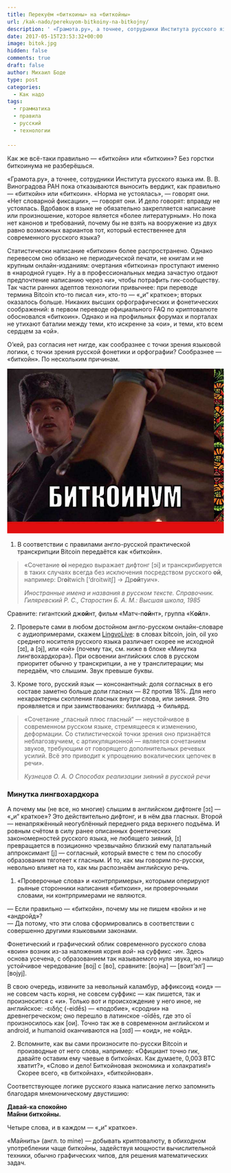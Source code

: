 ```yaml
---
title: Перекуём «биткоины» на «биткойны»
url: /kak-nado/perekuyom-bitkoiny-na-bitkojny/
description: ' «Грамота.ру», а точнее, сотрудники Института русского языка им. В. В. Виноградова РАН пока отказываются выносить вердикт, как правильно — «биткойн» или «биткоин». «Норма не устоялась», — говорят они. «Нет словарной фиксации», — говорят они. И дело говорят: вправду не устоялась. Вдобавок в языке не обязательно закрепляется написание или произношение, которое является «более литературным». Но пока нет канонов и требований, почему бы не взять на вооружение из двух равно возможных вариантов тот, который естественнее для современного русского языка?'
date: 2017-05-15T23:53:32+00:00
image: bitok.jpg
hidden: false
comments: true
draft: false
author: Михаил Боде
type: post
categories:
  - Как надо
tags:
  - грамматика
  - правила
  - русский
  - технологии

---
```

Как же всё-таки правильно — «биткойн» или «биткоин»? Без горстки биткоинума не разберёшься.

«Грамота.ру», а точнее, сотрудники Института русского языка им. В. В. Виноградова РАН пока отказываются выносить вердикт, как правильно — «биткойн» или «биткоин». «Норма не устоялась», — говорят они. «Нет словарной фиксации», — говорят они. И дело говорят: вправду не устоялась. Вдобавок в языке не обязательно закрепляется написание или произношение, которое является «более литературным». Но пока нет канонов и требований, почему бы не взять на вооружение из двух равно возможных вариантов тот, который естественнее для современного русского языка?

Статистически написание «биткоин» более распространено. Однако перевесом оно обязано не периодической печати, не книгам и не крупным онлайн-изданиям: очертания «биткоина» проступают именно в «народной гуще». Ну а в профессиональных медиа зачастую отдают предпочтение написанию через «и», чтобы потрафить гик-сообществу. Так части ранних адептов технологии привычнее: при переводе термина Bitcoin кто-то писал «и», кто-то — «„и“ краткое»; вторых оказалось больше. Никаких высших орфографических и фонетических соображений: в первом переводе официального FAQ по криптовалюте обосновался «биткоин». Однако и на профильных форумах и порталах не утихают баталии между теми, кто искренне за «ои», и теми, кто всем сердцем за «ой».

О’кей, раз согласия нет нигде, как сообразнее с точки зрения языковой логики, с точки зрения русской фонетики и орфографии? Сообразнее — «биткойн». По нескольким причинам.

![Не сыпь мне биткоинум на рану](zharaa.jpg)

1. В соответствии с правилами англо-русской практической транскрипции Bitcoin передаётся как «биткойн».

> «Сочетание **оi** нередко выражает дифтонг [ɔi] и транскрибируется в таких случаях всегда без исключения посредством русского **ой**, например: Dr**oi**twich [‘droitwit∫] → Др**ой**туич».
> 
> _Иностранные имена и названия в русском тексте. Справочник. Гиляревский Р. С., Старостин Б. А. М.: Высшая школа, 1985_

Сравните: гигантский дж**ой**нт, фильм «Матч-п**ой**нт», группа «К**ой**л».

2. Проверьте сами в любом достойном англо-русском онлайн-словаре с аудиопримерами, скажем <a href="http://lingvolive.com/" target="_blank">LingvoLive</a>: в словах bitcoin, join, oil ухо среднего носителя русского языка различает скорее не исходной [ɔɪ], а [ɔj], или «ой» (почему так, см. ниже в блоке «Минутка лингвохардкора»). При освоении английских слов в русском приоритет обычно у транскрипции, а не у транслитерации; мы передаём, что слышим. Звук превыше буквы.

3. Кроме того, русский язык — консонантный: доля согласных в его составе заметно больше доли гласных — 82 против 18%. Для него нехарактерны скопления гласных внутри слова, или зияния. Это проявляется и при заимствованиях: биллиаpд → бильяpд.

> «Сочетание „гласный плюс гласный“ — неустойчивое в современном русском языке, стремящееся к изменению, деформации. Со стилистической точки зрения оно признаётся неблагозвучием, с артикуляционной — является сочетанием звуков, требующим от говорящего дополнительных речевых усилий. Всё это приводит к упрощению вокалических цепочек в речи».
> 
> _Кузнецов О. А. О Способах реализации зияний в русской речи_

### Минутка лингвохардкора

А почему мы (не все, но многие) слышим в английском дифтонге [ɔɪ] — «„и“ краткое»? Это действительно дифтонг, и в нём два гласных. Второй — ненапряжённый неогублённый переднего ряда верхнего подъёма. И ровным счётом в силу ранее описанных фонетических закономерностей русского языка, не любящего зияний, [ɪ] превращается в позиционно чрезвычайно близкий ему палатальный аппроксимант [j] — согласный, который вместе с тем по способу образования тяготеет к гласным. И то, как мы говорим по-русски, невольно влияет на то, как мы распознаём английскую речь.

1. «Проверочные слова» и «контрпримеры», которыми оперируют рьяные сторонники написания «биткоин», ни проверочными словами, ни контрпримерами не являются.

— Если правильно — «биткойн», почему мы не пишем «войн» и не «андройд»?  
— Да потому, что эти слова сформировались в соответствии с совершенно другими языковыми законами.

Фонетический и графический облик современного русского слова «воин» возник из-за наложения корня _вой-_ на суффикс _-ин_. Здесь основа усечена, с образованием так называемого нуля звука, но налицо устойчивое чередование [воj] с [во], сравните: [воjна] — [воит’эл’] — [воjуj].

В свою очередь, извините за невольный каламбур, аффиксоид «оид» — не совсем часть корня, не совсем суффикс — как пишется, так и произносится с «и». Только вот и происхождение у него иное, не английское: -ειδής (-eidḗs) — «подобие», «сродни» на древнегреческом; оно перешло в латинское -oīdēs, где это oī произносилось как [ои]. Точно так же в современном английском и android, и humanoid оканчиваются на [ɔɪd] — «оид», не «ойд».

2. Вспомните, как вы сами произносите по-русски Bitcoin и производные от него слова, например: «Официант точно гик, давайте оставим ему чаевые в биткойнах. Как думаете, 0,003 BTC хватит?», «Слово и дело! Биткойновая экономика и холакратия!» Скорее всего, «в биткойнах», «биткойновая».

Соответствующее логике русского языка написание легко запомнить благодаря мнемоническому двустишию:

**Давай-ка спокойно**  
**Ма́йни</span> биткойны.**

Четыре слова, и в каждом — «„и“ краткое».

«Майнить» (англ. to mine) — добывать криптовалюту, в обиходном употреблении чаще биткойны, задействуя мощности вычислительной техники, обычно графических чипов, для решения математических задач.